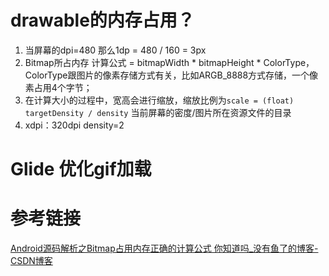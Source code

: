 # drawable的内存占用？
1.  当屏幕的dpi=480 那么1dp = 480 / 160 = 3px
2. Bitmap所占内存 计算公式 = bitmapWidth * bitmapHeight * ColorType， ColorType跟图片的像素存储方式有关，比如ARGB_8888方式存储，一个像素占用4个字节；
3. 在计算大小的过程中，宽高会进行缩放，缩放比例为`scale = (float) targetDensity / density`  当前屏幕的密度/图片所在资源文件的目录
4. xdpi：320dpi density=2
# Glide 优化gif加载
# 参考链接
[Android源码解析之Bitmap占用内存正确的计算公式 你知道吗\_没有鱼了的博客-CSDN博客](https://xyang.blog.csdn.net/article/details/84109226)